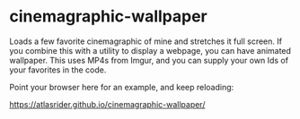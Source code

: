# cinemagraphic-wallpaper

Loads a few favorite cinemagraphic of mine and stretches it full screen. If you combine this with a utility to display a webpage, you can have animated wallpaper. This uses MP4s from Imgur, and you can supply your own Ids of your favorites in the code.

Point your browser here for an example, and keep reloading:

https://atlasrider.github.io/cinemagraphic-wallpaper/
